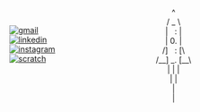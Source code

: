<div align="left" style="float: left; margin-bottom: 150px; margin-top: 15px;">
  <br>
  <a href="mailto:paalss94@gmail.com">
    <img src="https://img.shields.io/badge/Gmail-D14836?style=for-the-badge&logo=gmail&logoColor=white" alt="gmail">
  </a>
  <br>
  <a href="https://www.linkedin.com/in/pal-stakvik/">
    <img src="https://img.shields.io/badge/LinkedIn-0077B5?style=for-the-badge&logo=linkedin&logoColor=white" alt="linkedin">
  </a>
  <br>
  <a href="https://www.instagram.com/gassosaman/">
    <img src="https://img.shields.io/badge/Instagram-E4405F?style=for-the-badge&logo=instagram&logoColor=white" alt="instagram">
  </a>
  <br>
  <a href="https://scratch.mit.edu/users/pa0110/">
    <img src="https://img.shields.io/badge/Scratch-4D97FF?style=for-the-badge&logo=Scratch&logoColor=white" alt="scratch">
  </a>
</div>

<div align="center">
   ^ <br>
   / _ \ <br>
   | &nbsp;&nbsp;: | <br>
   | 0. | <br>
   /]&nbsp;&nbsp;&nbsp;: [\ <br>
   /__] _. [__\  <br>
  | | |  <br>
   | |  <br>
   |  <br>
   |
</div>
<br>




